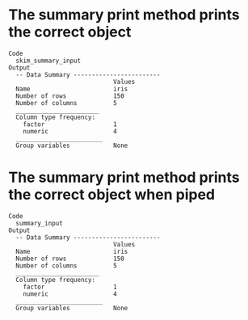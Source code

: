 # The summary print method prints the correct object

    Code
      skim_summary_input
    Output
      -- Data Summary ------------------------
                                 Values
      Name                       iris  
      Number of rows             150   
      Number of columns          5     
      _______________________          
      Column type frequency:           
        factor                   1     
        numeric                  4     
      ________________________         
      Group variables            None  

# The summary print method prints the correct object when piped

    Code
      summary_input
    Output
      -- Data Summary ------------------------
                                 Values
      Name                       iris  
      Number of rows             150   
      Number of columns          5     
      _______________________          
      Column type frequency:           
        factor                   1     
        numeric                  4     
      ________________________         
      Group variables            None  

